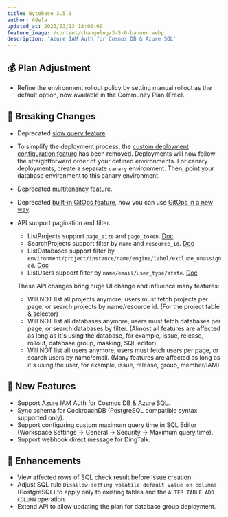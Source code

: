 ```yaml
---
title: Bytebase 3.5.0
author: Adela
updated_at: 2025/03/13 18:00:00
feature_image: /content/changelog/3-5-0-banner.webp
description: 'Azure IAM Auth for Cosmos DB & Azure SQL'
---
```


## 💰 Plan Adjustment

- Refine the environment rollout policy by setting manual rollout as the default option, now available in the Community Plan (Free).

## 🔔 Breaking Changes

- Deprecated [slow query feature](https://www.bytebase.com/docs/slow-query).
- To simplify the deployment process, the [custom deployment configuration feature](https://www.bytebase.com/docs/change-database/batch-change/#deployment-config) has been removed. Deployments will now follow the straightforward order of your defined environments. For canary deployments, create a separate `canary` environment. Then, point your database environment to this canary environment.
- Deprecated [multitenancy feature](https://www.bytebase.com/docs/change-database/batch-change/#multitenancy).
- Deprecated [built-in GitOps feature](https://www.bytebase.com/docs/vcs-integration/overview/#legacy-gitops), now you can use [GitOps in a new way](https://www.bytebase.com/docs/tutorials/gitops-github-workflow/).
- API support pagination and filter.
  - ListProjects support `page_size` and `page_token`. [Doc](https://api.bytebase.com/#tag/projectservice/GET/v1/projects)
  - SearchProjects support filter by `name` and `resource_id`. [Doc](https://api.bytebase.com/#tag/projectservice/POST/v1/projects:search)
  - ListDatabases support filter by `environment/project/instance/name/engine/label/exclude_unassigned`. [Doc](https://api.bytebase.com/#tag/databaseservice/GET/v1/instances/{instance}/databases)
  - ListUsers support filter by `name/email/user_type/state`. [Doc](https://api.bytebase.com/#tag/userservice/GET/v1/users)

  These API changes bring huge UI change and influence many features:

    - Will NOT list all projects anymore, users must fetch projects per page, or search projects by name/resource id. (For the project table & selector)
    - Will NOT list all databases anymore, users must fetch databases per page, or search databases by filter. (Almost all features are affected as long as it's using the database, for example, issue, release, rollout, database group, masking, SQL editor)
    - Will NOT list all users anymore, users must fetch users per page, or search users by name/email. (Many features are affected as long as it's using the user, for example, issue, release, group, member/IAM)

## 🚀 New Features

- Support Azure IAM Auth for Cosmos DB & Azure SQL.
- Sync schema for CockroachDB (PostgreSQL compatible syntax supported only).
- Support configuring custom maximum query time in SQL Editor (Workspace Settings -> General -> Security -> Maximum query time).
- Support webhook direct message for DingTalk.

## 🎄 Enhancements

- View affected rows of SQL check result before issue creation.
- Adjust SQL rule `Disallow setting volatile default value on columns` (PostgreSQL) to apply only to existing tables and the `ALTER TABLE ADD COLUMN` operation.
- Extend API to allow updating the plan for database group deployment.

<IncludeBlock url="/docs/get-started/install/install-upgrade"></IncludeBlock>
